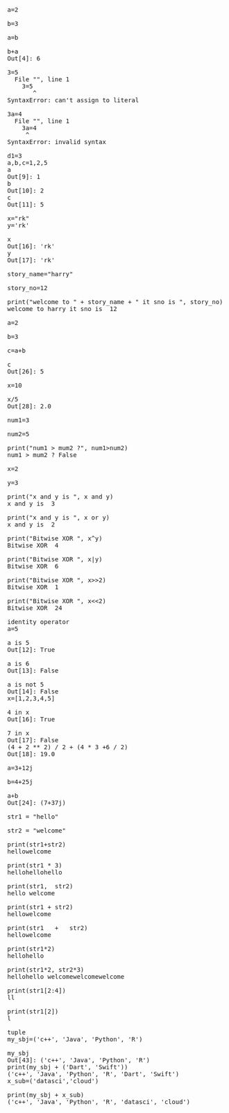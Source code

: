 <pre>
a=2

b=3

a=b

b+a
Out[4]: 6

3=5
  File "<ipython-input-5-6a7ff31f369c>", line 1
    3=5
       ^
SyntaxError: can't assign to literal

3a=4
  File "<ipython-input-6-275b7d6d7641>", line 1
    3a=4
     ^
SyntaxError: invalid syntax

d1=3
a,b,c=1,2,5
a
Out[9]: 1
b
Out[10]: 2
c
Out[11]: 5

x="rk"
y='rk'

x
Out[16]: 'rk'
y
Out[17]: 'rk'

story_name="harry"

story_no=12

print("welcome to " + story_name + " it sno is ", story_no)
welcome to harry it sno is  12

a=2

b=3

c=a+b

c
Out[26]: 5

x=10

x/5
Out[28]: 2.0

num1=3

num2=5

print("num1 > mum2 ?", num1>num2)
num1 > mum2 ? False

x=2

y=3

print("x and y is ", x and y)
x and y is  3

print("x and y is ", x or y)
x and y is  2

print("Bitwise XOR ", x^y)
Bitwise XOR  4

print("Bitwise XOR ", x|y)
Bitwise XOR  6

print("Bitwise XOR ", x>>2)
Bitwise XOR  1

print("Bitwise XOR ", x<<2)
Bitwise XOR  24

identity operator
a=5

a is 5
Out[12]: True

a is 6
Out[13]: False

a is not 5
Out[14]: False
x=[1,2,3,4,5]

4 in x
Out[16]: True

7 in x
Out[17]: False
(4 + 2 ** 2) / 2 + (4 * 3 +6 / 2)
Out[18]: 19.0

a=3+12j

b=4+25j

a+b
Out[24]: (7+37j)

str1 = "hello"

str2 = "welcome"

print(str1+str2)
hellowelcome

print(str1 * 3)
hellohellohello

print(str1,  str2)
hello welcome

print(str1 + str2)
hellowelcome

print(str1   +   str2)
hellowelcome

print(str1*2)
hellohello

print(str1*2, str2*3)
hellohello welcomewelcomewelcome

print(str1[2:4])
ll

print(str1[2])
l

tuple
my_sbj=('c++', 'Java', 'Python', 'R')

my_sbj
Out[43]: ('c++', 'Java', 'Python', 'R')
print(my_sbj + ('Dart', 'Swift'))
('c++', 'Java', 'Python', 'R', 'Dart', 'Swift')
x_sub=('datasci','cloud')

print(my_sbj + x_sub)
('c++', 'Java', 'Python', 'R', 'datasci', 'cloud')

</pre>
